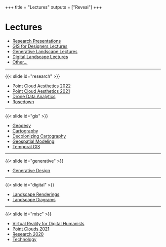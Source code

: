 +++
title = "Lectures"
outputs = ["Reveal"]
+++

# Lectures

* [Research Presentations](#/research)
* [GIS for Designers Lectures](#/gis)
* [Generative Landscape Lectures](#/generative)
* [Digital Landscape Lectures](#/digital)
* [Other...](#/misc)

---

{{< slide id="research" >}}

* [<i class="ms ms-txt"></i> Point Cloud Aesthetics 2022](/lectures/point-cloud-aesthetics-2022/)
* [<i class="ms ms-txt"></i> Point Cloud Aesthetics 2021](/lectures/point-cloud-aesthetics-2021/)
* [<i class="ms ms-txt"></i> Drone Data Analytics](/lectures/drone-data-analytics/)
* [<i class="ms ms-txt"></i> Rosedown](/lectures/rosedown/)

---
{{< slide id="gis" >}}

* [<i class="ms ms-txt"></i> Geodesy](/lectures/geodesy/)
* [<i class="ms ms-txt"></i> Cartography](/lectures/cartography/)
* [<i class="ms ms-txt"></i> Decolonizing Cartography](/lectures/decolonizing-cartography/)
* [<i class="ms ms-txt"></i> Geospatial Modeling](/lectures/geospatial-modeling/)
* [<i class="ms ms-txt"></i> Temporal GIS](/lectures/temporal-gis/)

---

{{< slide id="generative" >}}
* [<i class="ms ms-txt"></i> Generative Design](/lectures/generative-design/)

---

{{< slide id="digital" >}}

* [<i class="ms ms-txt"></i> Landscape Renderings](/lectures/landscape-renderings/)
* [<i class="ms ms-txt"></i> Landscape Diagrams](/lectures/landscape-diagrams/)

---

{{< slide id="misc" >}}

* [<i class="ms ms-txt"></i> Virtual Reality for Digital Humanists](/lectures/vr/)
* [<i class="ms ms-txt"></i> Point Clouds 2021](/lectures/point-clouds-2021/)
* [<i class="ms ms-txt"></i> Research 2020](/lectures/research-2020/)
* [<i class="ms ms-txt"></i> Technology](/lectures/technology/)
